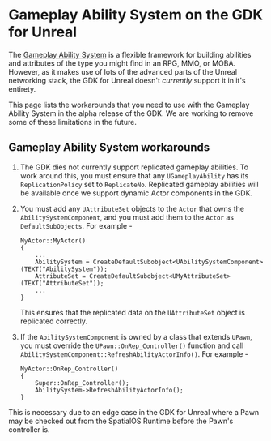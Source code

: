 # Gameplay Ability System on the GDK for Unreal

The [Gameplay Ability System](https://docs.unrealengine.com/en-us/Gameplay/GameplayAbilitySystem) is a flexible framework for building abilities and attributes of the type you might find in an RPG, MMO, or MOBA. However, as it makes use of lots of the advanced parts of the Unreal networking stack, the GDK for Unreal doesn't *currently* support it in it's entirety. 

This page lists the workarounds that you need to use with the Gameplay Ability System in the alpha release of the GDK. We are working to remove some of these limitations in the future.

## Gameplay Ability System workarounds
1. The GDK dies not currently support replicated gameplay abilities. To work around this, you must ensure that any `UGameplayAbility` has its `ReplicationPolicy` set to `ReplicateNo`. Replicated gameplay abilities will be available once we support dynamic Actor components in the GDK.
2. You must add any `UAttributeSet` objects to the `Actor` that owns the `AbilitySystemComponent`, and you must add them to the `Actor` as `DefaultSubObjects`. For example -

    ```
    MyActor::MyActor()
    {
        ...
        AbilitySystem = CreateDefaultSubobject<UAbilitySystemComponent>(TEXT("AbilitySystem"));
        AttributeSet = CreateDefaultSubobject<UMyAttributeSet>(TEXT("AttributeSet"));
        ...
    }
    ```
    
    This ensures that the replicated data on the `UAttributeSet` object is replicated correctly.    
3. If the `AbilitySystemComponent` is owned by a class that extends `UPawn`, you must override the `UPawn::OnRep_Controller()` function and call `AbilitySystemComponent::RefreshAbilityActorInfo()`. For example -

    ```
    MyActor::OnRep_Controller()
    {
        Super::OnRep_Controller();
        AbilitySystem->RefreshAbilityActorInfo();
    }
    ```
    
This is necessary due to an edge case in the GDK for Unreal where a Pawn may be checked out from the SpatialOS Runtime before the Pawn's controller is.
